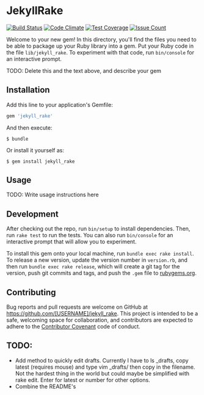 # JekyllRake
[![Build Status](https://travis-ci.org/SebastianCarroll/jekyll-rakefile.svg?branch=master)](https://travis-ci.org/SebastianCarroll/jekyll-rakefile)
[![Code Climate](https://codeclimate.com/github/SebastianCarroll/jekyll-rakefile/badges/gpa.svg)](https://codeclimate.com/github/SebastianCarroll/jekyll-rakefile)
[![Test Coverage](https://codeclimate.com/github/SebastianCarroll/jekyll-rakefile/badges/coverage.svg)](https://codeclimate.com/github/SebastianCarroll/jekyll-rakefile/coverage)
[![Issue Count](https://codeclimate.com/github/SebastianCarroll/jekyll-rakefile/badges/issue_count.svg)](https://codeclimate.com/github/SebastianCarroll/jekyll-rakefile)

Welcome to your new gem! In this directory, you'll find the files you need to be able to package up your Ruby library into a gem. Put your Ruby code in the file `lib/jekyll_rake`. To experiment with that code, run `bin/console` for an interactive prompt.

TODO: Delete this and the text above, and describe your gem

## Installation

Add this line to your application's Gemfile:

```ruby
gem 'jekyll_rake'
```

And then execute:

    $ bundle

Or install it yourself as:

    $ gem install jekyll_rake

## Usage

TODO: Write usage instructions here

## Development

After checking out the repo, run `bin/setup` to install dependencies. Then, run `rake test` to run the tests. You can also run `bin/console` for an interactive prompt that will allow you to experiment.

To install this gem onto your local machine, run `bundle exec rake install`. To release a new version, update the version number in `version.rb`, and then run `bundle exec rake release`, which will create a git tag for the version, push git commits and tags, and push the `.gem` file to [rubygems.org](https://rubygems.org).

## Contributing

Bug reports and pull requests are welcome on GitHub at https://github.com/[USERNAME]/jekyll_rake. This project is intended to be a safe, welcoming space for collaboration, and contributors are expected to adhere to the [Contributor Covenant](http://contributor-covenant.org) code of conduct.

## TODO:
* Add method to quickly edit drafts. Currently I have to ls \_drafts, copy latest (requires mouse) and type vim \_drafts/ then copy in the filename. Not the hardest thing in the world but could maybe be simplified with rake edit. Enter for latest or number for other options.
* Combine the README's
